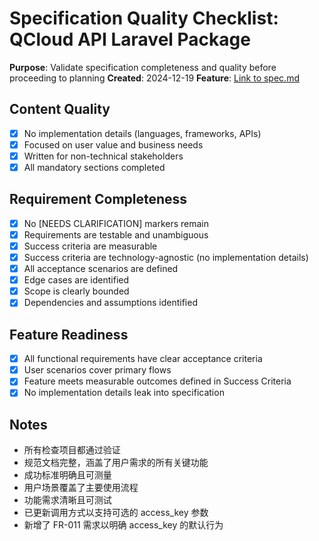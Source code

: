 # Specification Quality Checklist: QCloud API Laravel Package

**Purpose**: Validate specification completeness and quality before proceeding to planning
**Created**: 2024-12-19
**Feature**: [Link to spec.md](../spec.md)

## Content Quality

- [x] No implementation details (languages, frameworks, APIs)
- [x] Focused on user value and business needs
- [x] Written for non-technical stakeholders
- [x] All mandatory sections completed

## Requirement Completeness

- [x] No [NEEDS CLARIFICATION] markers remain
- [x] Requirements are testable and unambiguous
- [x] Success criteria are measurable
- [x] Success criteria are technology-agnostic (no implementation details)
- [x] All acceptance scenarios are defined
- [x] Edge cases are identified
- [x] Scope is clearly bounded
- [x] Dependencies and assumptions identified

## Feature Readiness

- [x] All functional requirements have clear acceptance criteria
- [x] User scenarios cover primary flows
- [x] Feature meets measurable outcomes defined in Success Criteria
- [x] No implementation details leak into specification

## Notes

- 所有检查项目都通过验证
- 规范文档完整，涵盖了用户需求的所有关键功能
- 成功标准明确且可测量
- 用户场景覆盖了主要使用流程
- 功能需求清晰且可测试
- 已更新调用方式以支持可选的 access_key 参数
- 新增了 FR-011 需求以明确 access_key 的默认行为
